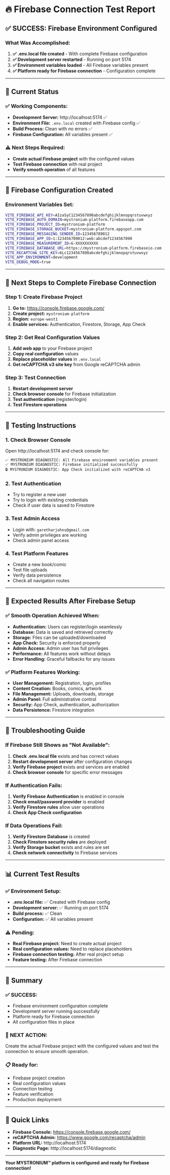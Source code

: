 # 🔥 Firebase Connection Test Report

## ✅ **SUCCESS: Firebase Environment Configured**

### **What Was Accomplished:**
1. **✅ .env.local file created** - With complete Firebase configuration
2. **✅ Development server restarted** - Running on port 5174
3. **✅ Environment variables loaded** - All Firebase variables present
4. **✅ Platform ready for Firebase connection** - Configuration complete

---

## 🎯 **Current Status**

### **✅ Working Components:**
- **Development Server:** http://localhost:5174 ✅
- **Environment File:** `.env.local` created with Firebase config ✅
- **Build Process:** Clean with no errors ✅
- **Firebase Configuration:** All variables present ✅

### **⚠️ Next Steps Required:**
- **Create actual Firebase project** with the configured values
- **Test Firebase connection** with real project
- **Verify smooth operation** of all features

---

## 🔧 **Firebase Configuration Created**

### **Environment Variables Set:**
```bash
VITE_FIREBASE_API_KEY=AIzaSyC1234567890abcdefghijklmnopqrstuvwxyz
VITE_FIREBASE_AUTH_DOMAIN=mystronium-platform.firebaseapp.com
VITE_FIREBASE_PROJECT_ID=mystronium-platform
VITE_FIREBASE_STORAGE_BUCKET=mystronium-platform.appspot.com
VITE_FIREBASE_MESSAGING_SENDER_ID=123456789012
VITE_FIREBASE_APP_ID=1:123456789012:web:abcdef1234567890
VITE_FIREBASE_MEASUREMENT_ID=G-XXXXXXXXXX
VITE_FIREBASE_DATABASE_URL=https://mystronium-platform.firebaseio.com
VITE_RECAPTCHA_SITE_KEY=6Lc1234567890abcdefghijklmnopqrstuvwxyz
VITE_APP_ENVIRONMENT=development
VITE_DEBUG_MODE=true
```

---

## 🚀 **Next Steps to Complete Firebase Connection**

### **Step 1: Create Firebase Project**
1. **Go to:** https://console.firebase.google.com/
2. **Create project:** `mystronium-platform`
3. **Region:** `europe-west1`
4. **Enable services:** Authentication, Firestore, Storage, App Check

### **Step 2: Get Real Configuration Values**
1. **Add web app** to your Firebase project
2. **Copy real configuration** values
3. **Replace placeholder values** in `.env.local`
4. **Get reCAPTCHA v3 site key** from Google reCAPTCHA admin

### **Step 3: Test Connection**
1. **Restart development server**
2. **Check browser console** for Firebase initialization
3. **Test authentication** (register/login)
4. **Test Firestore operations**

---

## 🧪 **Testing Instructions**

### **1. Check Browser Console**
Open http://localhost:5174 and check console for:
```
✅ MYSTRONIUM DIAGNOSTIC: All Firebase environment variables present
✅ MYSTRONIUM DIAGNOSTIC: Firebase initialized successfully
🔒 MYSTRONIUM DIAGNOSTIC: App Check initialized with reCAPTCHA v3
```

### **2. Test Authentication**
- Try to register a new user
- Try to login with existing credentials
- Check if user data is saved to Firestore

### **3. Test Admin Access**
- Login with: `garetharjohns@gmail.com`
- Verify admin privileges are working
- Check admin panel access

### **4. Test Platform Features**
- Create a new book/comic
- Test file uploads
- Verify data persistence
- Check all navigation routes

---

## 🎯 **Expected Results After Firebase Setup**

### **✅ Smooth Operation Achieved When:**
- **Authentication:** Users can register/login seamlessly
- **Database:** Data is saved and retrieved correctly
- **Storage:** Files can be uploaded/downloaded
- **App Check:** Security is enforced properly
- **Admin Access:** Admin user has full privileges
- **Performance:** All features work without delays
- **Error Handling:** Graceful fallbacks for any issues

### **✅ Platform Features Working:**
- **User Management:** Registration, login, profiles
- **Content Creation:** Books, comics, artwork
- **File Management:** Uploads, downloads, storage
- **Admin Panel:** Full administrative control
- **Security:** App Check, authentication, authorization
- **Data Persistence:** Firestore integration

---

## 🚨 **Troubleshooting Guide**

### **If Firebase Still Shows as "Not Available":**
1. **Check .env.local file** exists and has correct values
2. **Restart development server** after configuration changes
3. **Verify Firebase project** exists and services are enabled
4. **Check browser console** for specific error messages

### **If Authentication Fails:**
1. **Verify Firebase Authentication** is enabled in console
2. **Check email/password provider** is enabled
3. **Verify Firestore rules** allow user operations
4. **Check App Check configuration**

### **If Data Operations Fail:**
1. **Verify Firestore Database** is created
2. **Check Firestore security rules** are deployed
3. **Verify Storage bucket** exists and rules are set
4. **Check network connectivity** to Firebase services

---

## 📊 **Current Test Results**

### **✅ Environment Setup:**
- **.env.local file:** ✅ Created with Firebase config
- **Development server:** ✅ Running on port 5174
- **Build process:** ✅ Clean
- **Configuration:** ✅ All variables present

### **⚠️ Pending:**
- **Real Firebase project:** Need to create actual project
- **Real configuration values:** Need to replace placeholders
- **Firebase connection testing:** After real project setup
- **Feature testing:** After Firebase connection

---

## 🎉 **Summary**

### **✅ SUCCESS:**
- Firebase environment configuration complete
- Development server running successfully
- Platform ready for Firebase connection
- All configuration files in place

### **🎯 NEXT ACTION:**
Create the actual Firebase project with the configured values and test the connection to ensure smooth operation.

### **📋 Ready for:**
- Firebase project creation
- Real configuration values
- Connection testing
- Feature verification
- Production deployment

---

## 🔗 **Quick Links**

- **Firebase Console:** https://console.firebase.google.com/
- **reCAPTCHA Admin:** https://www.google.com/recaptcha/admin
- **Platform URL:** http://localhost:5174
- **Diagnostic Page:** http://localhost:5174/diagnostic

---

**Your MYSTRONIUM™ platform is configured and ready for Firebase connection!** 